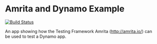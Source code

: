 # Amrita and Dynamo Example

[![Build Status](https://travis-ci.org/elixir-amrita/amrita_with_dynamo.png?branch=master)](https://travis-ci.org/elixir-amrita/amrita_with_dynamo)

 An app showing how the Testing Framework Amrita (http://amrita.io/) can be used to test a Dynamo app.
